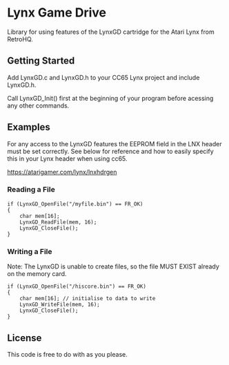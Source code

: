 # Lynx Game Drive

Library for using features of the LynxGD cartridge for the Atari Lynx from RetroHQ.

## Getting Started

Add LynxGD.c and LynxGD.h to your CC65 Lynx project and include LynxGD.h.

Call LynxGD_Init() first at the beginning of your program before acessing any other commands.

## Examples

For any access to the LynxGD features the EEPROM field in the LNX header must be set correctly. See below for reference and how to easily specify this in your Lynx header when using cc65.

https://atarigamer.com/lynx/lnxhdrgen

### Reading a File

```
if (LynxGD_OpenFile("/myfile.bin") == FR_OK)
{
	char mem[16];
	LynxGD_ReadFile(mem, 16);
	LynxGD_CloseFile();
}
```

### Writing a File

Note: The LynxGD is unable to create files, so the file MUST EXIST already on the memory card.

```
if (LynxGD_OpenFile("/hiscore.bin") == FR_OK)
{
	char mem[16]; // initialise to data to write
	LynxGD_WriteFile(mem, 16);
	LynxGD_CloseFile();
}
```

## License

This code is free to do with as you please.
